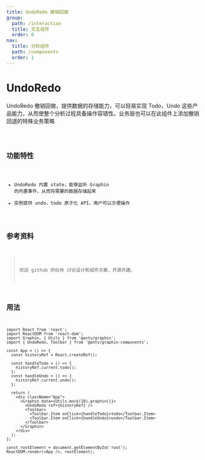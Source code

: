 ```yaml
---
title: UndoRedo 撤销回做
group:
  path: /interaction
  title: 交互组件
  order: 0
nav:
  title: 分析组件
  path: /components
  order: 1
---
```


# UndoRedo

UndoRedo 撤销回做，提供数据的存储能力，可以轻易实现 Todo，Undo 这些产品能力，从而使整个分析过程具备操作容错性。业务层也可以在此组件上添加撤销回退的特殊业务策略

<code src='./demos/index.tsx'>

## 功能特性

- UndoRedo 内置 state，能够监听 Graphin 的内置事件，从而将需要的数据存储起来
- 实例提供 undo，todo 原子化 API，用户可以方便操作

## 参考资料

> 欢迎 github 的伙伴 讨论设计和组件方案，开源共建。

## 用法

```tsx | pure
import React from 'react';
import ReactDOM from 'react-dom';
import Graphin, { Utils } from '@antv/graphin';
import { UndoRedo, Toolbar } from '@antv/graphin-components';

const App = () => {
  const historyRef = React.createRef();

  const handleTodo = () => {
    historyRef.current.todo();
  };
  const handleUndo = () => {
    historyRef.current.undo();
  };

  return (
    <div className="App">
      <Graphin data={Utils.mock(10).graphin()}>
        <UndoRedo ref={historyRef} />
        <Toolbar>
          <Toolbar.Item onClick={handleTodo}>todo</Toolbar.Item>
          <Toolbar.Item onClick={handleUndo}>undo</Toolbar.Item>
        </Toolbar>
      </Graphin>
    </div>
  );
};

const rootElement = document.getElementById('root');
ReactDOM.render(<App />, rootElement);
```
